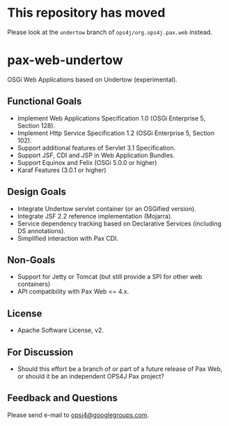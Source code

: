 This repository has moved
=========================

Please look at the `undertow` branch of `ops4j/org.ops4j.pax.web` instead.


pax-web-undertow
================

OSGi Web Applications based on Undertow (experimental).

Functional Goals
----------------

  * Implement Web Applications Specification 1.0 (OSGi Enterprise 5, Section 128).
  * Implement Http Service Specification 1.2 (OSGi Enterprise 5, Section 102).
  * Support additional features of Servlet 3.1 Specification.
  * Support JSF, CDI and JSP in Web Application Bundles.
  * Support Equinox and Felix (OSGi 5.0.0 or higher)
  * Karaf Features (3.0.1 or higher)


Design Goals
------------

  * Integrate Undertow servlet container (or an OSGified version).
  * Integrate JSF 2.2 reference implementation (Mojarra).
  * Service dependency tracking based on Declarative Services (including DS annotations).
  * Simplified interaction with Pax CDI.
  
Non-Goals
---------

  * Support for Jetty or Tomcat (but still provide a SPI for other web containers)
  * API compatibility with Pax Web <= 4.x.
  
License
-------

  * Apache Software License, v2.
  
For Discussion
--------------

  * Should this effort be a branch of or part of a future release of Pax Web, or should it be an independent OPS4J Pax project?
  

Feedback and Questions
----------------------

Please send e-mail to opsj4@googlegroups.com.

